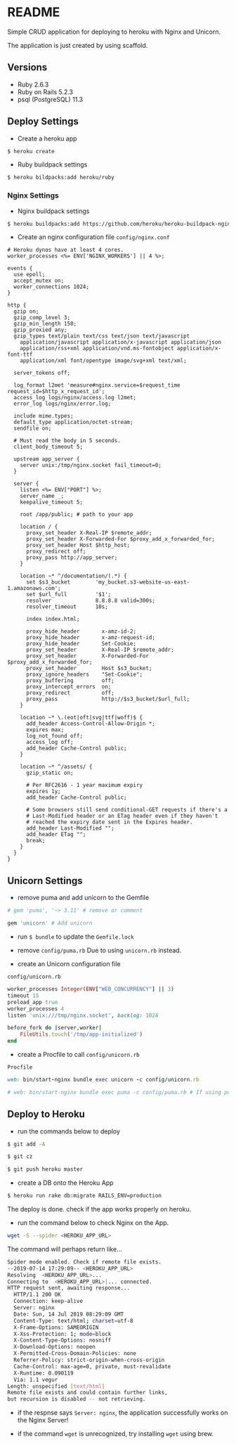 # README

Simple CRUD application for deploying to heroku with Nginx and Unicorn.

The application is just created by using scaffold.

## Versions

* Ruby 2.6.3
* Ruby on Rails 5.2.3
* psql (PostgreSQL) 11.3

## Deploy Settings

* Create a heroku app
```sh
$ heroku create
```

* Ruby buildpack settings
```sh
$ heroku bildpacks:add heroku/ruby
```

### Nginx Settings

* Nginx buildpack settings
```sh
$ heroku buildpacks:add https://github.com/heroku/heroku-buildpack-nginx
```

* Create an nginx configuration file
`config/nginx.conf`
```
# Heroku dynos have at least 4 cores.
worker_processes <%= ENV['NGINX_WORKERS'] || 4 %>;

events {
  use epoll;
  accept_mutex on;
  worker_connections 1024;
}

http {
  gzip on;
  gzip_comp_level 3;
  gzip_min_length 150;
  gzip_proxied any;
  gzip_types text/plain text/css text/json text/javascript
    application/javascript application/x-javascript application/json
    application/rss+xml application/vnd.ms-fontobject application/x-font-ttf
    application/xml font/opentype image/svg+xml text/xml;

  server_tokens off;

  log_format l2met 'measure#nginx.service=$request_time request_id=$http_x_request_id';
  access_log logs/nginx/access.log l2met;
  error_log logs/nginx/error.log;

  include mime.types;
  default_type application/octet-stream;
  sendfile on;

  # Must read the body in 5 seconds.
  client_body_timeout 5;

  upstream app_server {
    server unix:/tmp/nginx.socket fail_timeout=0;
  }

  server {
    listen <%= ENV["PORT"] %>;
    server_name _;
    keepalive_timeout 5;

    root /app/public; # path to your app

    location / {
      proxy_set_header X-Real-IP $remote_addr;
      proxy_set_header X-Forwarded-For $proxy_add_x_forwarded_for;
      proxy_set_header Host $http_host;
      proxy_redirect off;
      proxy_pass http://app_server;
    }

    location ~* ^/documentation/(.*) {
      set $s3_bucket        'my_bucket.s3-website-us-east-1.amazonaws.com';
      set $url_full         '$1';
      resolver              8.8.8.8 valid=300s;
      resolver_timeout      10s;

      index index.html;

      proxy_hide_header       x-amz-id-2;
      proxy_hide_header       x-amz-request-id;
      proxy_hide_header       Set-Cookie;
      proxy_set_header        X-Real-IP $remote_addr;
      proxy_set_header        X-Forwarded-For $proxy_add_x_forwarded_for;
      proxy_set_header        Host $s3_bucket;
      proxy_ignore_headers    "Set-Cookie";
      proxy_buffering         off;
      proxy_intercept_errors  on;
      proxy_redirect          off;
      proxy_pass              http://$s3_bucket/$url_full;
    }

    location ~* \.(eot|oft|svg|ttf|woff)$ {
      add_header Access-Control-Allow-Origin *;
      expires max;
      log_not_found off;
      access_log off;
      add_header Cache-Control public;
    }

    location ~* ^/assets/ {
      gzip_static on;

      # Per RFC2616 - 1 year maximum expiry
      expires 1y;
      add_header Cache-Control public;

      # Some browsers still send conditional-GET requests if there's a
      # Last-Modified header or an ETag header even if they haven't
      # reached the expiry date sent in the Expires header.
      add_header Last-Modified "";
      add_header ETag "";
      break;
    }
  }
}

```

## Unicorn Settings

* remove puma and add unicorn to the Gemfile

```rb
# gem 'puma', '~> 3.11' # remove or comment

gem 'unicorn' # Add unicorn
```

* run `$ bundle` to update the `Gemfile.lock`

* remove `config/puma.rb` Due to using `unicorn.rb` instead.

* create an Unicorn configuration file

`config/unicorn.rb`
```rb
worker_processes Integer(ENV["WEB_CONCURRENCY"] || 3)
timeout 15
preload_app true
worker_processes 4
listen 'unix:///tmp/nginx.socket', backlog: 1024

before_fork do |server,worker|
    FileUtils.touch('/tmp/app-initialized')
end
```

* create a Procfile to call `config/unicorn.rb`

`Procfile`
```rb
web: bin/start-nginx bundle exec unicorn -c config/unicorn.rb

# web: bin/start-nginx bundle exec puma -c config/puma.rb # If using puma instead.
```

## Deploy to Heroku

* run the commands below to deploy

```sh
$ git add -A

$ git cz

$ git push heroku master
```

* create a DB onto the Heroku App

```sh
$ heroku run rake db:migrate RAILS_ENV=production
```

The deploy is done. check if the app works properly on heroku.

* run the command below to check Nginx on the App.

```sh
wget -S --spider <HEROKU_APP_URL>
```

The command will perhaps return like...
```sh
Spider mode enabled. Check if remote file exists.
--2019-07-14 17:29:09-- <HEROKU_APP_URL>
Resolving  <HEROKU_APP_URL>...
Connecting to  <HEROKU_APP_URL>|... connected.
HTTP request sent, awaiting response...
  HTTP/1.1 200 OK
  Connection: keep-alive
  Server: nginx
  Date: Sun, 14 Jul 2019 08:29:09 GMT
  Content-Type: text/html; charset=utf-8
  X-Frame-Options: SAMEORIGIN
  X-Xss-Protection: 1; mode=block
  X-Content-Type-Options: nosniff
  X-Download-Options: noopen
  X-Permitted-Cross-Domain-Policies: none
  Referrer-Policy: strict-origin-when-cross-origin
  Cache-Control: max-age=0, private, must-revalidate
  X-Runtime: 0.090119
  Via: 1.1 vegur
Length: unspecified [text/html]
Remote file exists and could contain further links,
but recursion is disabled -- not retrieving.
```

* if the respnse says `Server: nginx`, the application successfully works on the Nginx Server!

* if the command `wget` is unrecognized, try installing `wget` using brew.

<br>

